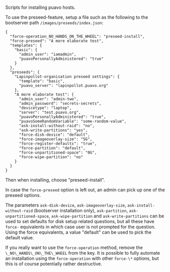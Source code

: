 Scripts for installing puavo hosts.

To use the preseed-feature, setup a file such as the following
to the bootserver path ``/images/preseeds/index.json``:

```
{
  "force-operation_NO_HANDS_ON_THE_WHEEL": "preseed-install",
  "force-preseed": "A more elaborate test",
  "templates": {
    "basic": {
      "admin_user": "iamadmin",
      "puavoPersonallyAdministered": "true"
    }
  },
  "preseeds": {
    "Lapinpollot-organisation preseed settings": {
      "template": "basic",
      "puavo_server": "lapinpollot.puavo.org"
    },
    "A more elaborate test": {
      "admin_user": "admin-two",
      "admin_password": "secrets-secrets",
      "devicetype": "laptop",
      "server": "test.puavo.org",
      "puavoPersonallyAdministered": "true",
      "puavoSomeRandomVariable": "some-random-value",
      "ask-install-without-raid": "no",
      "ask-write-partitions": "yes",
      "force-disk-device": "default",
      "force-imageoverlay-size": "5G",
      "force-register-defaults": "true",
      "force-partition": "default",
      "force-unpartitioned-space": "0G",
      "force-wipe-partition": "no"
    }
  }
}
```

Then when installing, choose "preseed-install".

In case the ``force-preseed`` option is left out,
an admin can pick up one of the preseed options.

The parameters ``ask-disk-device``, ``ask-imageoverlay-size``,
``ask-install-without-raid`` (bootserver installation only),
``ask-partition``, ``ask-unpartitioned-space``, ``ask-wipe-partition``
and ``ask-write-partitions`` can be used to set defaults for disk setup
related questions, but all these have ``force-`` equivalents in which
case user is not prompted for the question.  Using the force equivalents,
a value "default" can be used to pick the default value.

If you really want to use the ``force-operation`` method, remove the
``\_NO\_HANDS\_ON\_THE\_WHEEL`` from the key.  It is possible to fully
automate an installation using the ``force-operation`` with
other ``force-\*`` options, but this is of course potentially
rather destructive.

